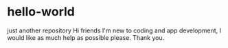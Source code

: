 # hello-world
just another repository
Hi friends I'm new to coding and app development, I would like as much help as possible please. Thank you.
